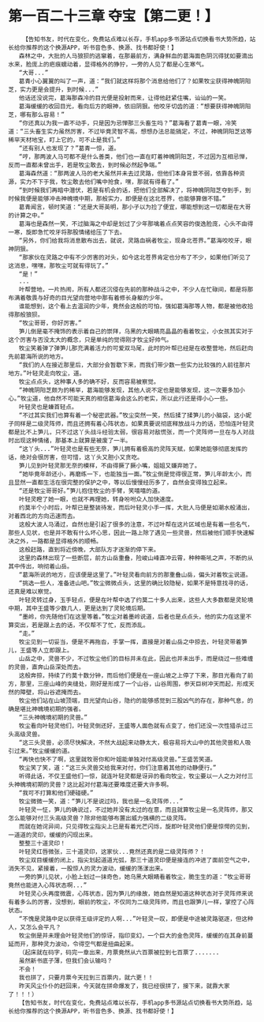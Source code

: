 # 第一百二十三章 夺宝【第二更！】
        【告知书友，时代在变化，免费站点难以长存，手机app多书源站点切换看书大势所趋，站长给你推荐的这个换源APP，听书音色多、换源、找书都好使！】
       森林之中，大批的人马狼狈的逃窜着，在那最前方，满身鲜血的葛海面色阴沉得犹如要滴出水来，脸庞上的疤痕蠕动着，显得格外的狰狞，一旁的人见了都是心生寒气。
       “大哥...”
       葛青小心翼翼的叫了一声，道：“我们就这样将那个消息给他们了？如果牧尘获得神魄阴阳芝，实力更是会提升，到时候...”
       他话还没说完，葛海那森冷的目光便是投射而来，让得他赶紧住嘴，讪讪的一笑。
       葛海缓缓的收回目光，看向后方的眼神，依旧阴狠。他咬牙切齿的道：“想要获得神魄阴阳芝，哪有那么容易！”
       “你还真以为我一直不动手，只是因为忌惮那三头畜生吗？”葛海看了葛青一眼，冷笑道：“三头畜生实力虽然厉害，不过毕竟灵智不高，想想办法总能搞定，不过，神魄阴阳芝这等稀罕天材地宝，盯上它的，可不止是我们。”
       “还有别人也发现了？”葛青一惊，道。
       “哼，那两波人马可都不是什么善类，他们也一直在盯着神魄阴阳芝，不过因为互相忌惮，反而一直都未曾出手，若是牧尘敢去，到时候必然起争端。”
       葛海森然道：“那两波人马的老大虽然并未去过灵路，但他们本身背景不弱，依靠各种资源，实力不下于我，牧尘敢去他们嘴中抢食，嘿，那就有得看了。”
       “到时候我们再暗中潜伏，若是有机会的话，把他们全部解决了，将神魄阴阳芝夺到手，到时候我便是能够冲击神魄境中期，那般实力，即便是在这北苍界，也能够算做不错。”
       葛青闻言，顿时笑道：“还是大哥英明，那小子以为捡了便宜，哪能想到这一切都是在大哥的计算之中。”
       葛海也是森然一笑，不过脑海之中却是划过了少年那噙着点点笑容的俊逸脸庞，心头不由得一寒，旋即急忙咬牙将那股情绪给压了下去。
       “另外，你们给我将消息散布出去，就说，灵路血祸者牧尘，现身北苍界。”葛海咬咬牙，眼神阴狠。
       “那家伙在灵路之中有不少厉害的对头，如今这北苍界肯定也分布了不少，如果他们听见了这消息，嘿嘿，那牧尘可就有得玩了。”
       “是！”
       ...
       叶帮营地，一片热闹，所有人都还沉侵在先前的那种战斗之中，不少人在忙碌间，都是将那布满着敬畏与好奇的目光望向营地中那有着修长身躯的少年。
       谁能想到，这个看上去温润的少年，竟然会这般的可怕，强如葛海那等人物，都是被他收拾得那般狼狈。
       “牧尘哥哥，你好厉害。”
       笋儿倒是毫不掩饰的表示着自己的崇拜，乌黑的大眼睛亮晶晶的看着牧尘，小女孩其实对于这个厉害与否没太大的概念，只是单纯的觉得刚才牧尘好帅气。
       牧尘笑着弹了弹笋儿那充满着活力的可爱双马尾，此时的叶帮已经是在收整营地，然后赶向先前葛海所说的地方。
       “我们的人在接近那里后，大部分会暂歇下来，而我们带少数一些实力比较强的人前往那片地方。”叶轻灵走向牧尘，道。
       牧尘点点头，这种事人多的确不好，反而容易被察觉。
       “神魄阴阳芝颇为的稀罕，葛海能够发现，其他人说不定也是能够发现，这一次要多加小心。”牧尘道，他自然不可能天真的相信葛海会这么的老实，所以此行还是得小心一些。
       叶轻灵也是螓首轻点。
       “不过其实我们也算有着一个秘密武器。”牧尘突然一笑，然后揉了揉笋儿的小脑袋，这小妮子同样是二级灵阵师，而且还拥有着心阵状态，如果真要说彻底释放战斗力的话，恐怕连叶轻灵都是比不上笋儿，只不过这丫头战斗经验太弱，很容易对敌慌张，而一个灵阵师一旦在与人对战时出现这种情绪，那基本上就算是被废了一半。
       “这丫头...”叶轻灵也是有些无奈，笋儿拥有着极高的灵阵天赋，如果她能够彻底发挥的话，绝对会很厉害，但可惜，这丫头又胆小又贪吃。
       笋儿见到叶轻灵那无奈的模样，不由得撅了撅小嘴，姐姐又嫌弃她了。
       “她毕竟年龄还小，再磨练一下，也能独当一面。”牧尘倒是觉得很正常，笋儿年龄太小，而且显然一直都生活在很完整的保护之中，等以后慢慢经历多了，自然会变得独立起来。
       “还是牧尘哥哥好。”笋儿抱住牧尘的手臂，笑嘻嘻的道。
       叶轻灵瞪了她一眼，也就不再理她，转身吩咐众人加快速度。
       约莫半个小时后，叶帮已是整装待发，而后叶轻灵小手一挥，大批人马便是如潮水般涌出，对着西北的方向迅速而去。
       这般大波人马涌过，自然也是引起了很多的注意，不过叶帮在这片区域也是有着一些名气，那些人见状，也是并不敢有什么坏心思，因此一路上除了遇见一些灵兽，然后被他们顺手快速解决之外，一路都是显得格外的顺畅。
       这般赶路，直到将近傍晚，大部队方才逐渐的停下来。
       这里的森林出现了一些断层，前方山岳重叠，险峻山峰直冲云霄，种种嘶吼之声，不断的从其中传出，响彻着山岳。
       “葛海所说的地方，应该便是这里了。”叶轻灵看向前方的那重叠山岳，偏头对着牧尘说道。
       “挑选一些人，准备进山吧。”牧尘微微点头，这里的确比较隐秘，如果不是特意找寻的话，还真是难以察觉。
       叶轻灵转过身，玉手轻点，便是在叶帮中选了约莫二十多人出来，这些人大多数都是灵轮境中期，其中王盛等少数几人，更是达到了灵轮境后期。
       “墨岭，你先随他们在这里等着。”牧尘对着墨岭说道，后者也是点点头，他的实力在这里不算突出，若是跟上去的话，不仅帮不了忙，反而添乱。
       “走。”
       牧尘见到一切妥当，便是不再拖沓，手掌一挥，直接是对着山岳之中掠去，叶轻灵带着笋儿，王盛等人立即跟上。
       山岳之中，灵兽不少，不过牧尘他们的目标并未在此，因此也并未出手，而是绕过一些难缠的灵兽，直奔山岳深处而去。
       这般奔掠，持续了约莫十数分钟，而后他们便是在一座山坡之上停了下来，那目光看向了前方，那里，三座山峰的夹缝处，刚好是形成了一个山谷，山谷周围，参天巨树冲天而起，形成天然的障壁，将山谷遮掩而去。
       牧尘他们站在山坡顶端，目光望向山谷，隐约的能够感觉到三股凶气的存在，那种气息，的确是堪比神魄境初期的强者。
       “三头神魄境初期的灵兽。”
       牧尘看向叶轻灵他们，叶轻灵倒还好，王盛等人面色就有点变了，他们还没一次性猎杀过三头高级灵兽。
       “这三头灵兽，必须尽快解决，不然大战起来动静太大，极容易将大山中的其他灵兽和人吸引过来。”牧尘缓缓的道。
       “再快也快不了啊，这里就牧哥你和叶姐能单独对付高级灵兽。”王盛苦笑道。
       牧尘笑了笑，道：“这三头灵兽交给我来对付，你们注意着其他的动静便行。”
       听得此话，不仅王盛他们一惊，就连叶轻灵都是讶异的看向牧尘，牧尘要以一人之力对付三头神魄境初期的灵兽？这比起对付葛海还要难度还要大许多啊。
       “我可不打算和他们硬碰硬。”
       牧尘微微一笑，道：“笋儿不是说过吗，我也是一名灵阵师...”
       叶轻灵一怔，笋儿的确说过，不过她并没有太过的在意，而且就算牧尘是一名灵阵师，那又怎么能够对付三头高级灵兽？除非他能够布置出威力强横的二级灵阵。
       而就在她诧异间，只见得牧尘指尖上已是有着光芒闪烁，旋即叶轻灵他们便是惊愕的见到，一道道的灵印，缓缓的闪现出来。
       整整三十道灵印！
       叶轻灵红唇微张，三十道灵印，这家伙...竟然还真的是二级灵阵师？！
       牧尘双目缓缓的闭上，指尖划起道道光弧，那三十道灵印便是接连的冲进了面前空气之中，消失不见，紧接着，一股惊人的灵力波动，缓缓的荡漾出来。
       一旁的笋儿见状，小脸上划过一抹奇色，她乌黑大眼睛看着牧尘，脆生生的道：“牧尘哥哥竟然也能进入心阵状态啊...”
       叶轻灵心头再度微震，心阵状态，因为笋儿的缘故，她自然是知道这种状态对于灵阵师来说有着多么的厉害，没想到，眼前的牧尘，不仅同为二级灵阵师，而且也跟笋儿一样，掌控了心阵状态。
       “不愧是灵路中足以获得王级评定的人啊...”叶轻灵一叹，即便是中途被灵路驱逐，但这种人，又怎么会平凡？
       牧尘倒是并未理会叶轻灵他们的惊讶，指印变幻，一个巨大的金色灵阵，缓缓的在其身前蔓延而开，那种灵力波动，令得空气都是扭曲起来。
       （起床就在码字，码完一章出来，月票竟然从六百票被拉到七百票了.......
       虽然新书底子薄，但我们会认输吗？
       不会！
       我也拼了，只要月票今天拉到三百票内，就六更！！
       昨天风尘仆仆的赶回来，今天就在拼命爆发了，我已经很拼了，接下来，就靠大家了！！！）
       【告知书友，时代在变化，免费站点难以长存，手机app多书源站点切换看书大势所趋，站长给你推荐的这个换源APP，听书音色多、换源、找书都好使！】